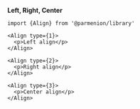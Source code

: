 **Left, Right, Center**

    import {Align} from '@parmenion/library'

    <Align type={1}>
      <p>Left align</p>
    </Align>

    <Align type={2}>
      <p>Right align</p>
    </Align>

    <Align type={3}>
      <p>Center align</p>
    </Align>
